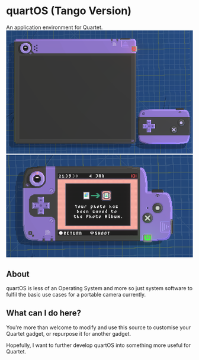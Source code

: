 # quartOS (Tango Version)
An application environment for Quartet. 
![A screenshot of the Quartet Tango gadget.](./res/screenshot-tango.png) ![A screenshot of the Quartet Bravo gadget.](./res/screenshot-bravo.png)



## About
quartOS is less of an Operating System and more so just system software to fulfil the basic use cases for a portable camera currently. 

## What can I do here? 
You're more than welcome to modify and use this source to customise your Quartet gadget, or repurpose it for another gadget. 

Hopefully, I want to further develop quartOS into something more useful for Quartet. 